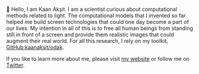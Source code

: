 👋 Hello, I am Kaan Akşit. I am a scientist curious about computational methods related to light.
The computational models that I invented so far helped me build screen technologies that could one day become a part of our lives. 
My intention in all of this is to free all human beings from standing still in front of a screen and provide them realistic images that could augment their real world.
For all this research, I rely on my toolkit, [GitHub:kaanaksit/odak](https://github.com/kaanaksit/odak).

If you like to learn more about me, please visit [my website](https://kaanaksit.com) or follow me on [Twitter](https://twitter.com/kaanaksit).
